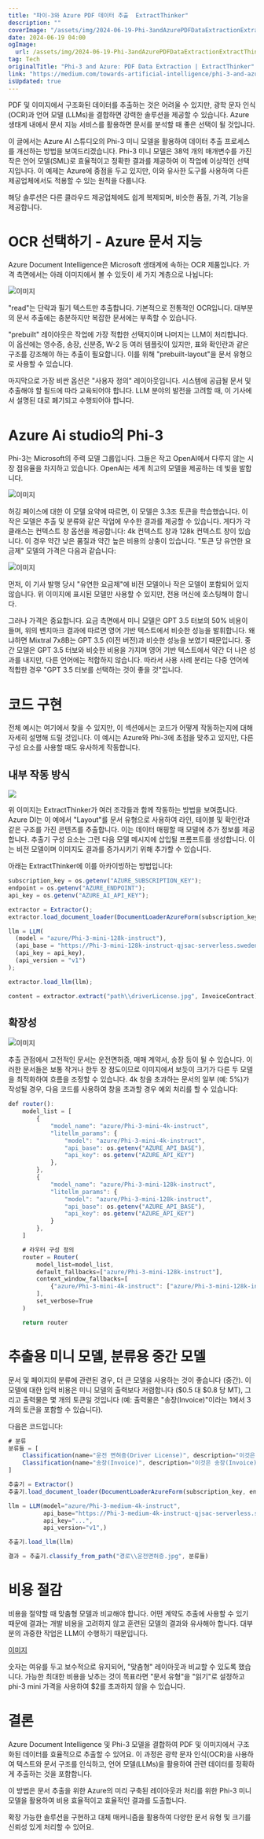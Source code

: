 ```yaml
---
title: "파이-3와 Azure PDF 데이터 추출  ExtractThinker"
description: ""
coverImage: "/assets/img/2024-06-19-Phi-3andAzurePDFDataExtractionExtractThinker_0.png"
date: 2024-06-19 04:00
ogImage:
  url: /assets/img/2024-06-19-Phi-3andAzurePDFDataExtractionExtractThinker_0.png
tag: Tech
originalTitle: "Phi-3 and Azure: PDF Data Extraction | ExtractThinker"
link: "https://medium.com/towards-artificial-intelligence/phi-3-and-azure-pdf-data-extraction-extractthinker-cb490a095adb"
isUpdated: true
---
```


PDF 및 이미지에서 구조화된 데이터를 추출하는 것은 어려울 수 있지만, 광학 문자 인식 (OCR)과 언어 모델 (LLMs)을 결합하면 강력한 솔루션을 제공할 수 있습니다. Azure 생태계 내에서 문서 지능 서비스를 활용하면 문서를 분석할 때 좋은 선택이 될 것입니다.

이 글에서는 Azure AI 스튜디오의 Phi-3 미니 모델을 활용하여 데이터 추출 프로세스를 개선하는 방법을 보여드리겠습니다. Phi-3 미니 모델은 38억 개의 매개변수를 가진 작은 언어 모델(SML)로 효율적이고 정확한 결과를 제공하여 이 작업에 이상적인 선택지입니다. 이 예제는 Azure에 중점을 두고 있지만, 이와 유사한 도구를 사용하여 다른 제공업체에서도 적용할 수 있는 원칙을 다룹니다.

해당 솔루션은 다른 클라우드 제공업체에도 쉽게 복제되며, 비슷한 품질, 가격, 기능을 제공합니다.

# OCR 선택하기 - Azure 문서 지능

<!-- cozy-coder - 수평 -->

<ins class="adsbygoogle"
     style="display:block"
     data-ad-client="ca-pub-4877378276818686"
     data-ad-slot="1107185301"
     data-ad-format="auto"
     data-full-width-responsive="true"></ins>

<script>
     (adsbygoogle = window.adsbygoogle || []).push({});
</script>

Azure Document Intelligence은 Microsoft 생태계에 속하는 OCR 제품입니다. 가격 측면에서는 아래 이미지에서 볼 수 있듯이 세 가지 계층으로 나뉩니다:

![이미지](/assets/img/2024-06-19-Phi-3andAzurePDFDataExtractionExtractThinker_0.png)

"read"는 단락과 필기 텍스트만 추출합니다. 기본적으로 전통적인 OCR입니다. 대부분의 문서 추출에는 충분하지만 복잡한 문서에는 부족할 수 있습니다.

"prebuilt" 레이아웃은 작업에 가장 적합한 선택지이며 나머지는 LLM이 처리합니다. 이 옵션에는 영수증, 송장, 신분증, W-2 등 여러 템플릿이 있지만, 표와 확인란과 같은 구조를 강조해야 하는 추출이 필요합니다. 이를 위해 "prebuilt-layout"을 문서 유형으로 사용할 수 있습니다.

<!-- cozy-coder - 수평 -->

<ins class="adsbygoogle"
     style="display:block"
     data-ad-client="ca-pub-4877378276818686"
     data-ad-slot="1107185301"
     data-ad-format="auto"
     data-full-width-responsive="true"></ins>

<script>
     (adsbygoogle = window.adsbygoogle || []).push({});
</script>

마지막으로 가장 비싼 옵션은 "사용자 정의" 레이아웃입니다. 시스템에 공급될 문서 및 추출해야 할 필드에 따라 교육되어야 합니다. LLM 분야의 발전을 고려할 때, 이 기사에서 설명된 대로 폐기되고 수행되어야 합니다.

# Azure Ai studio의 Phi-3

Phi-3는 Microsoft의 주력 모델 그룹입니다. 그들은 작고 OpenAI에서 다루지 않는 시장 점유율을 차지하고 있습니다. OpenAI는 세계 최고의 모델을 제공하는 데 빛을 발합니다.

![이미지](/assets/img/2024-06-19-Phi-3andAzurePDFDataExtractionExtractThinker_1.png)

<!-- cozy-coder - 수평 -->

<ins class="adsbygoogle"
     style="display:block"
     data-ad-client="ca-pub-4877378276818686"
     data-ad-slot="1107185301"
     data-ad-format="auto"
     data-full-width-responsive="true"></ins>

<script>
     (adsbygoogle = window.adsbygoogle || []).push({});
</script>

허깅 페이스에 대한 이 모델 요약에 따르면, 이 모델은 3.3조 토큰을 학습했습니다. 이 작은 모델은 추출 및 분류와 같은 작업에 우수한 결과를 제공할 수 있습니다. 게다가 각 클래스는 컨텍스트 창 옵션을 제공합니다: 4k 컨텍스트 창과 128k 컨텍스트 창이 있습니다. 이 경우 약간 낮은 품질과 약간 높은 비용의 상충이 있습니다. "토큰 당 유연한 요금제" 모델의 가격은 다음과 같습니다:

![이미지](/assets/img/2024-06-19-Phi-3andAzurePDFDataExtractionExtractThinker_2.png)

먼저, 이 기사 발행 당시 "유연한 요금제"에 비전 모델이나 작은 모델이 포함되어 있지 않습니다. 위 이미지에 표시된 모델만 사용할 수 있지만, 전용 머신에 호스팅해야 합니다.

그러나 가격은 중요합니다. 요금 측면에서 미니 모델은 GPT 3.5 터보의 50% 비용이 들며, 위의 벤치마크 결과에 따르면 영어 기반 텍스트에서 비슷한 성능을 발휘합니다. 왜냐하면 Mixtral 7x8B는 GPT 3.5 (이전 버전)과 비슷한 성능을 보였기 때문입니다. 중간 모델은 GPT 3.5 터보와 비슷한 비용을 가지며 영어 기반 텍스트에서 약간 더 나은 성과를 내지만, 다른 언어에는 적합하지 않습니다. 따라서 사용 사례 분리는 다중 언어에 적합한 경우 "GPT 3.5 터보를 선택하는 것이 좋을 것"입니다.

<!-- cozy-coder - 수평 -->

<ins class="adsbygoogle"
     style="display:block"
     data-ad-client="ca-pub-4877378276818686"
     data-ad-slot="1107185301"
     data-ad-format="auto"
     data-full-width-responsive="true"></ins>

<script>
     (adsbygoogle = window.adsbygoogle || []).push({});
</script>

# 코드 구현

전체 예시는 여기에서 찾을 수 있지만, 이 섹션에서는 코드가 어떻게 작동하는지에 대해 자세히 설명해 드릴 것입니다. 이 예시는 Azure와 Phi-3에 초점을 맞추고 있지만, 다른 구성 요소를 사용할 때도 유사하게 작동합니다.

## 내부 작동 방식

<img src="/assets/img/2024-06-19-Phi-3andAzurePDFDataExtractionExtractThinker_3.png" />

<!-- cozy-coder - 수평 -->

<ins class="adsbygoogle"
     style="display:block"
     data-ad-client="ca-pub-4877378276818686"
     data-ad-slot="1107185301"
     data-ad-format="auto"
     data-full-width-responsive="true"></ins>

<script>
     (adsbygoogle = window.adsbygoogle || []).push({});
</script>

위 이미지는 ExtractThinker가 여러 조각들과 함께 작동하는 방법을 보여줍니다. Azure DI는 이 예에서 "Layout"를 문서 유형으로 사용하여 라인, 테이블 및 확인란과 같은 구조를 가진 콘텐츠를 추출합니다. 이는 데이터 매핑할 때 모델에 추가 정보를 제공합니다. 추출기 구성 요소는 그런 다음 모델 메시지에 삽입될 프롬프트를 생성합니다. 이는 비전 모델이며 이미지도 결과를 증가시키기 위해 추가할 수 있습니다.

아래는 ExtractThinker에 이를 아카이빙하는 방법입니다:

```js
subscription_key = os.getenv("AZURE_SUBSCRIPTION_KEY");
endpoint = os.getenv("AZURE_ENDPOINT");
api_key = os.getenv("AZURE_AI_API_KEY");

extractor = Extractor();
extractor.load_document_loader(DocumentLoaderAzureForm(subscription_key, endpoint));

llm = LLM(
  (model = "azure/Phi-3-mini-128k-instruct"),
  (api_base = "https://Phi-3-mini-128k-instruct-qjsac-serverless.swedencentral.inference.ai.azure.com"),
  (api_key = api_key),
  (api_version = "v1")
);

extractor.load_llm(llm);

content = extractor.extract("path\\driverLicense.jpg", InvoiceContract);
```

## 확장성

<!-- cozy-coder - 수평 -->

<ins class="adsbygoogle"
     style="display:block"
     data-ad-client="ca-pub-4877378276818686"
     data-ad-slot="1107185301"
     data-ad-format="auto"
     data-full-width-responsive="true"></ins>

<script>
     (adsbygoogle = window.adsbygoogle || []).push({});
</script>

![이미지](/assets/img/2024-06-19-Phi-3andAzurePDFDataExtractionExtractThinker_4.png)

추출 관점에서 고전적인 문서는 운전면허증, 매매 계약서, 송장 등이 될 수 있습니다. 이러한 문서들은 보통 작거나 한두 장 정도이므로 이미지에서 보듯이 크기가 다른 두 모델을 최적화하여 흐름을 조정할 수 있습니다. 4k 창을 초과하는 문서의 일부 (예: 5%)가 작성될 경우, 다음 코드를 사용하여 창을 초과할 경우 예외 처리를 할 수 있습니다:

```js
def router():
    model_list = [
        {
            "model_name": "azure/Phi-3-mini-4k-instruct",
            "litellm_params": {
                "model": "azure/Phi-3-mini-4k-instruct",
                "api_base": os.getenv("AZURE_API_BASE"),
                "api_key": os.getenv("AZURE_API_KEY")
            },
        },
        {
            "model_name": "azure/Phi-3-mini-128k-instruct",
            "litellm_params": {
                "model": "azure/Phi-3-mini-128k-instruct",
                "api_base": os.getenv("AZURE_API_BASE"),
                "api_key": os.getenv("AZURE_API_KEY")
            }
        },
    ]

    # 라우터 구성 정의
    router = Router(
        model_list=model_list,
        default_fallbacks=["azure/Phi-3-mini-128k-instruct"],
        context_window_fallbacks=[
            {"azure/Phi-3-mini-4k-instruct": ["azure/Phi-3-mini-128k-instruct"]},
        ],
        set_verbose=True
    )

    return router
```

# 추출용 미니 모델, 분류용 중간 모델

<!-- cozy-coder - 수평 -->

<ins class="adsbygoogle"
     style="display:block"
     data-ad-client="ca-pub-4877378276818686"
     data-ad-slot="1107185301"
     data-ad-format="auto"
     data-full-width-responsive="true"></ins>

<script>
     (adsbygoogle = window.adsbygoogle || []).push({});
</script>

문서 및 페이지의 분류에 관련된 경우, 더 큰 모델을 사용하는 것이 좋습니다 (중간). 이 모델에 대한 입력 비용은 미니 모델의 출력보다 저렴합니다 ($0.5 대 $0.8 당 MT), 그리고 출력물은 몇 개의 토큰일 것입니다 (예: 출력물은 "송장(Invoice)"이라는 1에서 3개의 토큰을 포함할 수 있습니다).

다음은 코드입니다:

```js
# 분류
분류들 = [
    Classification(name="운전 면허증(Driver License)", description="이것은 운전 면허증입니다"),
    Classification(name="송장(Invoice)", description="이것은 송장(Invoice)입니다"),
]

추출기 = Extractor()
추출기.load_document_loader(DocumentLoaderAzureForm(subscription_key, endpoint))

llm = LLM(model="azure/Phi-3-medium-4k-instruct",
          api_base="https://Phi-3-medium-4k-instruct-qjsac-serverless.swedencentral.inference.ai.azure.com",
          api_key="...",
          api_version="v1",)

추출기.load_llm(llm)

결과 = 추출기.classify_from_path("경로\\운전면허증.jpg", 분류들)
```

# 비용 절감

<!-- cozy-coder - 수평 -->

<ins class="adsbygoogle"
     style="display:block"
     data-ad-client="ca-pub-4877378276818686"
     data-ad-slot="1107185301"
     data-ad-format="auto"
     data-full-width-responsive="true"></ins>

<script>
     (adsbygoogle = window.adsbygoogle || []).push({});
</script>

비용을 절약할 때 맞춤형 모델과 비교해야 합니다. 어떤 계약도 추출에 사용할 수 있기 때문에 결과는 개발 비용을 고려하지 않고 훈련된 모델의 결과와 유사해야 합니다. 대부분의 과중한 작업은 LLM이 수행하기 때문입니다.

[이미지](/assets/img/2024-06-19-Phi-3andAzurePDFDataExtractionExtractThinker_5.png)

숫자는 여유를 두고 보수적으로 유지되어, "맞춤형" 레이아웃과 비교할 수 있도록 했습니다. 가능한 최대한 비용을 낮추는 것이 목표라면 "문서 유형"을 "읽기"로 설정하고 phi-3 mini 가격을 사용하여 $2를 초과하지 않을 수 있습니다.

# 결론

<!-- cozy-coder - 수평 -->

<ins class="adsbygoogle"
     style="display:block"
     data-ad-client="ca-pub-4877378276818686"
     data-ad-slot="1107185301"
     data-ad-format="auto"
     data-full-width-responsive="true"></ins>

<script>
     (adsbygoogle = window.adsbygoogle || []).push({});
</script>

Azure Document Intelligence 및 Phi-3 모델을 결합하여 PDF 및 이미지에서 구조화된 데이터를 효율적으로 추출할 수 있어요. 이 과정은 광학 문자 인식(OCR)을 사용하여 텍스트와 문서 구조를 인식하고, 언어 모델(LLMs)을 활용하여 관련 데이터를 정확하게 추출하는 것을 포함합니다.

이 방법은 문서 추출을 위한 Azure의 미리 구축된 레이아웃과 처리를 위한 Phi-3 미니 모델을 활용하여 비용 효율적이고 효율적인 결과를 도출합니다.

확장 가능한 솔루션을 구현하고 대체 매커니즘을 활용하여 다양한 문서 유형 및 크기를 신뢰성 있게 처리할 수 있어요.
